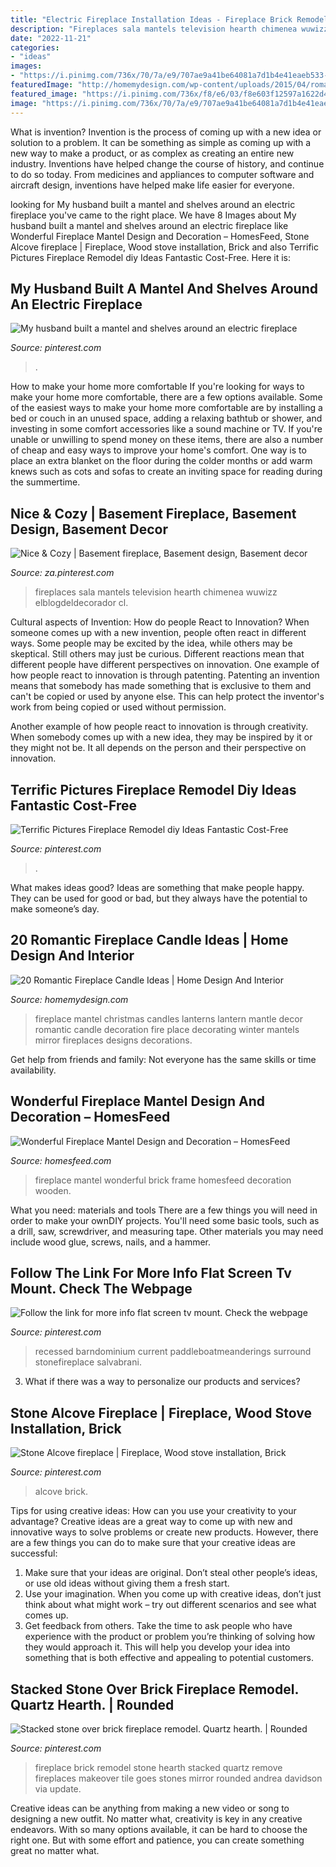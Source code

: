 ```yaml
---
title: "Electric Fireplace Installation Ideas - Fireplace Brick Remodel Stone Hearth Stacked Quartz Remove Fireplaces Makeover Tile Goes Stones Mirror Rounded Andrea Davidson Via Update"
description: "Fireplaces sala mantels television hearth chimenea wuwizz elblogdeldecorador cl"
date: "2022-11-21"
categories:
- "ideas"
images:
- "https://i.pinimg.com/736x/70/7a/e9/707ae9a41be64081a7d1b4e41eaeb533--brick-fireplace-remodel-fireplace-ideas.jpg?b=t"
featuredImage: "http://homemydesign.com/wp-content/uploads/2015/04/romantic-candle-fireplace-ideas.jpg"
featured_image: "https://i.pinimg.com/736x/f8/e6/03/f8e603f12597a1622d48cde796b63e23--wood-burner-wood-storage.jpg"
image: "https://i.pinimg.com/736x/70/7a/e9/707ae9a41be64081a7d1b4e41eaeb533--brick-fireplace-remodel-fireplace-ideas.jpg?b=t"
---
```



What is invention?
Invention is the process of coming up with a new idea or solution to a problem. It can be something as simple as coming up with a new way to make a product, or as complex as creating an entire new industry. Inventions have helped change the course of history, and continue to do so today. From medicines and appliances to computer software and aircraft design, inventions have helped make life easier for everyone.

	

		
looking for My husband built a mantel and shelves around an electric fireplace you've came to the right place. We have 8 Images about My husband built a mantel and shelves around an electric fireplace like Wonderful Fireplace Mantel Design and Decoration – HomesFeed, Stone Alcove fireplace | Fireplace, Wood stove installation, Brick and also Terrific Pictures Fireplace Remodel diy Ideas Fantastic Cost-Free. Here it is:
		
    
## My Husband Built A Mantel And Shelves Around An Electric Fireplace

<img loading=lazy src="https://i.pinimg.com/736x/26/72/0e/26720e9f5820c149f3097e51152acb3f--electric-fireplace-insert-electric-fireplaces.jpg" onerror="this.onerror=null;this.src='https://tse3.mm.bing.net/th?id=OIP.9l5hgEHNm73k8IusAXYX2gHaFj&amp;pid=15.1';" alt="My husband built a mantel and shelves around an electric fireplace">

_Source: pinterest.com_

>. 

	

How to make your home more comfortable
If you're looking for ways to make your home more comfortable, there are a few options available. Some of the easiest ways to make your home more comfortable are by installing a bed or couch in an unused space, adding a relaxing bathtub or shower, and investing in some comfort accessories like a sound machine or TV. If you're unable or unwilling to spend money on these items, there are also a number of cheap and easy ways to improve your home's comfort. One way is to place an extra blanket on the floor during the colder months or add warm knews such as cots and sofas to create an inviting space for reading during the summertime.

    
## Nice &amp; Cozy | Basement Fireplace, Basement Design, Basement Decor

<img loading=lazy src="https://i.pinimg.com/736x/c2/d2/6d/c2d26df12a4a33d9ccb0c5fc9ef43912--basement-fireplace-fireplace-wall.jpg" onerror="this.onerror=null;this.src='https://tse2.mm.bing.net/th?id=OIP.dAHTfuxsKuYfg-5lHE4hrgDgEs&amp;pid=15.1';" alt="Nice &amp; Cozy | Basement fireplace, Basement design, Basement decor">

_Source: za.pinterest.com_

>fireplaces sala mantels television hearth chimenea wuwizz elblogdeldecorador cl. 

	

Cultural aspects of Invention: How do people React to Innovation?
When someone comes up with a new invention, people often react in different ways. Some people may be excited by the idea, while others may be skeptical. Still others may just be curious. Different reactions mean that different people have different perspectives on innovation. 
One example of how people react to innovation is through patenting. Patenting an invention means that somebody has made something that is exclusive to them and can't be copied or used by anyone else. This can help protect the inventor's work from being copied or used without permission. 

Another example of how people react to innovation is through creativity. When somebody comes up with a new idea, they may be inspired by it or they might not be. It all depends on the person and their perspective on innovation.

    
## Terrific Pictures Fireplace Remodel Diy Ideas Fantastic Cost-Free

<img loading=lazy src="https://i.pinimg.com/736x/0b/95/87/0b958727845fa704f03b0004d154be76.jpg" onerror="this.onerror=null;this.src='https://tse4.mm.bing.net/th?id=OIP.sGd0zZ2Y1SjrEn4Ecu4VVwHaNK&amp;pid=15.1';" alt="Terrific Pictures Fireplace Remodel diy Ideas Fantastic Cost-Free">

_Source: pinterest.com_

>. 

	

What makes ideas good?
Ideas are something that make people happy. They can be used for good or bad, but they always have the potential to make someone’s day.

    
## 20 Romantic Fireplace Candle Ideas | Home Design And Interior

<img loading=lazy src="http://homemydesign.com/wp-content/uploads/2015/04/romantic-candle-fireplace-ideas.jpg" onerror="this.onerror=null;this.src='https://tse2.mm.bing.net/th?id=OIP.Ff17hXoVS4JxAARDpZ9JKgHaLH&amp;pid=15.1';" alt="20 Romantic Fireplace Candle Ideas | Home Design And Interior">

_Source: homemydesign.com_

>fireplace mantel christmas candles lanterns lantern mantle decor romantic candle decoration fire place decorating winter mantels mirror fireplaces designs decorations. 

	

Get help from friends and family: Not everyone has the same skills or time availability.

    
## Wonderful Fireplace Mantel Design And Decoration – HomesFeed

<img loading=lazy src="https://homesfeed.com/wp-content/uploads/2015/04/wonderful-cool-amazing-nice-fantastic-amazing-fireplace-mantel-idea-with-wooden-white-frame-concept-with-small-brick-wall-design.jpg" onerror="this.onerror=null;this.src='https://tse1.mm.bing.net/th?id=OIP.sUTcXVL2EN0L3C4rpwYyoQHaFj&amp;pid=15.1';" alt="Wonderful Fireplace Mantel Design and Decoration – HomesFeed">

_Source: homesfeed.com_

>fireplace mantel wonderful brick frame homesfeed decoration wooden. 

	

What you need: materials and tools
There are a few things you will need in order to make your ownDIY projects. You'll need some basic tools, such as a drill, saw, screwdriver, and measuring tape. Other materials you may need include wood glue, screws, nails, and a hammer.

    
## Follow The Link For More Info Flat Screen Tv Mount. Check The Webpage

<img loading=lazy src="https://i.pinimg.com/736x/9f/c8/45/9fc8459a935f13c9e43f9b4ccb95e462.jpg" onerror="this.onerror=null;this.src='https://tse2.mm.bing.net/th?id=OIP.cbiPIKZm2stS_e77NTpKOAHaJ4&amp;pid=15.1';" alt="Follow the link for more info flat screen tv mount. Check the webpage">

_Source: pinterest.com_

>recessed barndominium current paddleboatmeanderings surround stonefireplace salvabrani. 

	

3. What if there was a way to personalize our products and services?

    
## Stone Alcove Fireplace | Fireplace, Wood Stove Installation, Brick

<img loading=lazy src="https://i.pinimg.com/736x/f8/e6/03/f8e603f12597a1622d48cde796b63e23--wood-burner-wood-storage.jpg" onerror="this.onerror=null;this.src='https://tse1.mm.bing.net/th?id=OIP.tWoAtrPCpIy6yRB2PdW0UAHaJ3&amp;pid=15.1';" alt="Stone Alcove fireplace | Fireplace, Wood stove installation, Brick">

_Source: pinterest.com_

>alcove brick. 

	

Tips for using creative ideas: How can you use your creativity to your advantage?
Creative ideas are a great way to come up with new and innovative ways to solve problems or create new products. However, there are a few things you can do to make sure that your creative ideas are successful:
1) Make sure that your ideas are original. Don’t steal other people’s ideas, or use old ideas without giving them a fresh start.
2) Use your imagination. When you come up with creative ideas, don’t just think about what might work – try out different scenarios and see what comes up.
3) Get feedback from others. Take the time to ask people who have experience with the product or problem you’re thinking of solving how they would approach it. This will help you develop your idea into something that is both effective and appealing to potential customers.

    
## Stacked Stone Over Brick Fireplace Remodel. Quartz Hearth. | Rounded

<img loading=lazy src="https://i.pinimg.com/736x/70/7a/e9/707ae9a41be64081a7d1b4e41eaeb533--brick-fireplace-remodel-fireplace-ideas.jpg?b=t" onerror="this.onerror=null;this.src='https://tse3.mm.bing.net/th?id=OIP.2Tl8qoewsSMq6AGOUi2GjAHaJ3&amp;pid=15.1';" alt="Stacked stone over brick fireplace remodel. Quartz hearth. | Rounded">

_Source: pinterest.com_

>fireplace brick remodel stone hearth stacked quartz remove fireplaces makeover tile goes stones mirror rounded andrea davidson via update. 

	

Creative ideas can be anything from making a new video or song to designing a new outfit. No matter what, creativity is key in any creative endeavors. With so many options available, it can be hard to choose the right one. But with some effort and patience, you can create something great no matter what.

